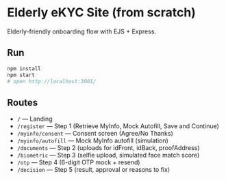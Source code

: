 # Elderly eKYC Site (from scratch)

Elderly-friendly onboarding flow with EJS + Express.

## Run
```bash
npm install
npm start
# open http://localhost:3001/
```

## Routes
- `/` — Landing
- `/register` — Step 1 (Retrieve MyInfo, Mock Autofill, Save and Continue)
- `/myinfo/consent` — Consent screen (Agree/No Thanks)
- `/myinfo/autofill` — Mock MyInfo autofill (simulation)
- `/documents` — Step 2 (uploads for idFront, idBack, proofAddress)
- `/biometric` — Step 3 (selfie upload, simulated face match score)
- `/otp` — Step 4 (6-digit OTP mock + resend)
- `/decision` — Step 5 (result, approval or reasons to fix)